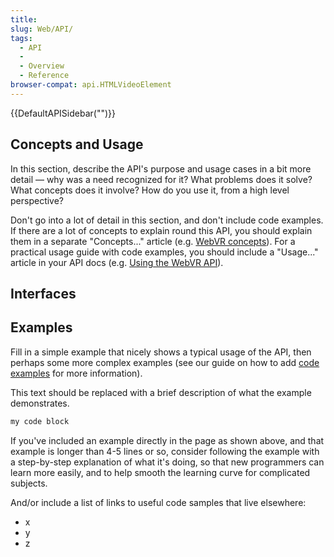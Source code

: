 ```yaml
---
title: 
slug: Web/API/
tags:
  - API
  - 
  - Overview
  - Reference
browser-compat: api.HTMLVideoElement
---
```

{{DefaultAPISidebar("")}}



## Concepts and Usage

In this section, describe the API's purpose and usage cases in a bit more detail — why was a need recognized for it? What problems does it solve? What concepts does it involve? How do you use it, from a high level perspective?

Don't go into a lot of detail in this section, and don't include code examples. If there are a lot of concepts to explain round this API, you should explain them in a separate "Concepts..." article (e.g. [WebVR concepts](https://developer.mozilla.org/en-US/docs/Web/API/WebVR_API/Concepts)). For a practical usage guide with code examples, you should include a "Usage..." article in your API docs (e.g. [Using the WebVR API](/en-US/docs/Web/API/WebVR_API/Using_the_WebVR_API)).

##  Interfaces



## Examples

Fill in a simple example that nicely shows a typical usage of the API, then perhaps some more complex examples (see our guide on how to add [code examples](/en-US/docs/MDN/Contribute/Structures/Code_examples) for more information).

This text should be replaced with a brief description of what the example demonstrates.

```js
my code block
```

If you've included an example directly in the page as shown above, and that example is longer than 4-5 lines or so, consider following the example with a step-by-step explanation of what it's doing, so that new programmers can learn more easily, and to help smooth the learning curve for complicated subjects.

And/or include a list of links to useful code samples that live elsewhere:

*   x
*   y
*   z


